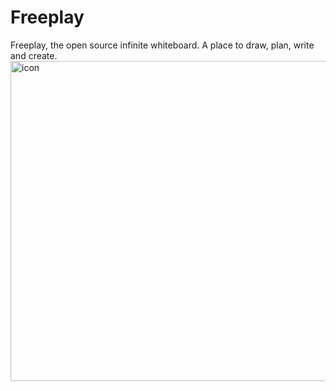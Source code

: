 # Freeplay
Freeplay, the open source infinite whiteboard. A place to draw, plan, write and create.
<img width="512" height="512" alt="icon" src="https://github.com/user-attachments/assets/0636b375-7e53-4334-be7e-36ac440ffe5a" />
